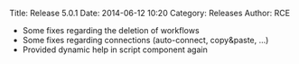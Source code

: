 Title: Release 5.0.1
Date: 2014-06-12 10:20
Category: Releases
Author: RCE


* Some fixes regarding the deletion of workflows
* Some fixes regarding connections (auto-connect, copy&paste, ...)
* Provided dynamic help in script component again 

